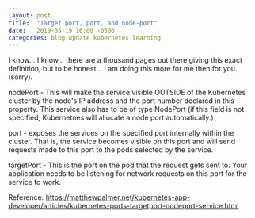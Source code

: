 ```yaml
---
layout: post
title:  "Target port, port, and node-port"
date:   2019-05-19 16:00 -0500
categories: blog update kubernetes learning
---
```


I know... I know... there are a thousand pages out there giving this exact definition, but to be honest... I am doing this more for me
then for you. (sorry). 

nodePort - This will make the service visible OUTSIDE of the Kubernetes cluster by the node's IP address and the port number declared in this property.
This service also has to be of type NodePort (if this field is not specified, Kubernetnes will allocate a node port automatically.)

port - exposes the services on the specified port internally within the cluster. That is, the service becomes visible on this port and will send requests made to this port 
to the pods selected by the service.

targetPort - This is the port on the pod that the request gets sent to. Your application needs to be listening for network requests on this port for the service to work.

Reference:
https://matthewpalmer.net/kubernetes-app-developer/articles/kubernetes-ports-targetport-nodeport-service.html

